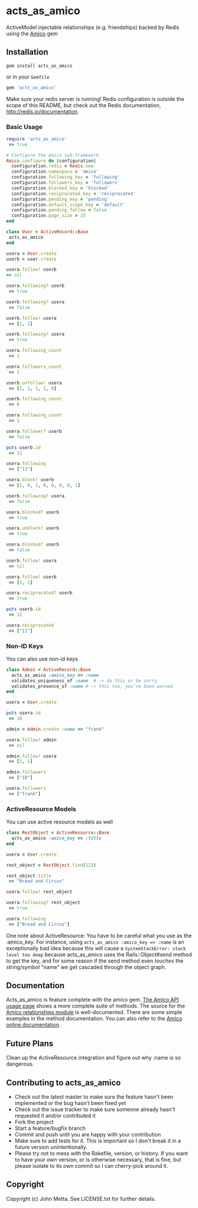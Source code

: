 # acts_as_amico

ActiveModel injectable relationships (e.g. friendships) backed by Redis using the [Amico](https://github.com/agoragames/amico) gem

## Installation

`gem install acts_as_amico`

or in your `Gemfile`

```ruby
gem 'acts_as_amico'
```

Make sure your redis server is running! Redis configuration is outside the scope of this README, but 
check out the Redis documentation, http://redis.io/documentation.
  
### Basic Usage

```ruby
require 'acts_as_amico'
 => true

# Configure the Amico sub-framework
Amico.configure do |configuration|
  configuration.redis = Redis.new
  configuration.namespace = 'amico'
  configuration.following_key = 'following'
  configuration.followers_key = 'followers'
  configuration.blocked_key = 'blocked'
  configuration.reciprocated_key = 'reciprocated'
  configuration.pending_key = 'pending'
  configuration.default_scope_key = 'default'
  configuration.pending_follow = false
  configuration.page_size = 25
end

class User < ActiveRecord::Base
 acts_as_amico
end

usera = User.create
userb = user.create

usera.follow! userb
=> nil

usera.following? userb
 => true

userb.following? usera
 => false

userb.follow! usera
 => [1, 1]

userb.following? usera
 => true

usera.following_count
 => 1

usera.followers_count
 => 1

userb.unfollow! usera
 => [1, 1, 1, 1, 0]

userb.following_count
 => 0

usera.following_count
 => 1

usera.follower? userb
 => false

puts userb.id
 => 11

usera.following
 => ["11"]

usera.block! userb
 => [1, 0, 1, 0, 0, 0, 0, 1]

userb.following? usera
 => false

usera.blocked? userb
 => true

usera.unblock! userb
 => true

usera.blocked? userb
 => false

userb.follow! usera
 => nil

usera.follow! userb
 => [1, 1]

usera.reciprocated? userb
 => true

puts userb.id
 => 11

usera.reciprocated
 => ["11"]
```

### Non-ID Keys
You can also use non-id keys

```ruby
class Admin < ActiveRecord::Base
  acts_as_amico :amico_key => :name
  validates_uniqueness_of :name  # -> do this or be sorry
  validates_presence_of :name # -> this too, you've been warned
end

usera = User.create

puts usera.id
 => 18

admin = Admin.create :name => "frank"

usera.follow! admin
 => nil

admin.follow! usera
 => [1, 1]

admin.followers
 => ["18"]

usera.followers
 => ["frank"]
```

### ActiveResource Models

You can use active resource models as well

```ruby
class RestObject < ActiveResource::Base
  acts_as_amico :amico_key => :title
end

usera = User.create

rest_object = RestObject.find(123)

rest_object.title
 => "Bread and Circus"

usera.follow! rest_object

usera.following? rest_object
 => true

usera.following
 => ["Bread and Circus"]
```

One note about ActiveResource: You have to be careful what you use as the :amico_key. For
instance, using ```acts_as_amico :amico_key => :name``` is an exceptionally bad idea because
this will cause a ```SystemStackError: stack level too deep``` because acts_as_amico uses
the Rails::Object#send method to get the key, and for some reason if the send method even
*touches* the string/symbol "name" we get cascaded through the object graph.

## Documentation

Acts_as_amico is feature complete with the amico gem. [The Amico API usage page](https://github.com/mettadore/amico/blob/master/API.md)
shows a more complete suite of methods. The source for the [Amico relationships module](https://github.com/agoragames/amico/blob/master/lib/amico/relationships.rb)
is well-documented. There are some simple examples in the method documentation. You can also refer to the
[Amico online documentation](http://rubydoc.info/github/agoragames/amico/master/frames).

## Future Plans

Clean up the ActiveResource integration and figure out why :name is so dangerous.

## Contributing to acts_as_amico
 
* Check out the latest master to make sure the feature hasn't been implemented or the bug hasn't been fixed yet
* Check out the issue tracker to make sure someone already hasn't requested it and/or contributed it
* Fork the project
* Start a feature/bugfix branch
* Commit and push until you are happy with your contribution
* Make sure to add tests for it. This is important so I don't break it in a future version unintentionally.
* Please try not to mess with the Rakefile, version, or history. If you want to have your own version, or is otherwise necessary, that is fine, but please isolate to its own commit so I can cherry-pick around it.

## Copyright

Copyright (c) John Metta. See LICENSE.txt for further details.

